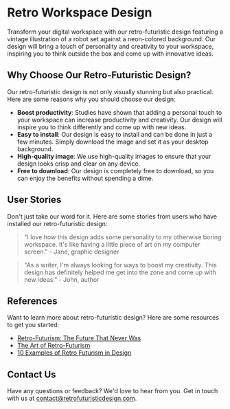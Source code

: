 <!--font:Cinzel-->

# Retro Workspace Design

Transform your digital workspace with our retro-futuristic design featuring a vintage illustration of a robot set against a neon-colored background. Our design will bring a touch of personality and creativity to your workspace, inspiring you to think outside the box and come up with innovative ideas.

## Why Choose Our Retro-Futuristic Design?

Our retro-futuristic design is not only visually stunning but also practical. Here are some reasons why you should choose our design:

- **Boost productivity**: Studies have shown that adding a personal touch to your workspace can increase productivity and creativity. Our design will inspire you to think differently and come up with new ideas.
- **Easy to install**: Our design is easy to install and can be done in just a few minutes. Simply download the image and set it as your desktop background.
- **High-quality image**: We use high-quality images to ensure that your design looks crisp and clear on any device.
- **Free to download**: Our design is completely free to download, so you can enjoy the benefits without spending a dime.

## User Stories

Don't just take our word for it. Here are some stories from users who have installed our retro-futuristic design:

> "I love how this design adds some personality to my otherwise boring workspace. It's like having a little piece of art on my computer screen." - Jane, graphic designer

> "As a writer, I'm always looking for ways to boost my creativity. This design has definitely helped me get into the zone and come up with new ideas." - John, author

## References

Want to learn more about retro-futuristic design? Here are some resources to get you started:

- [Retro-Futurism: The Future That Never Was](#)
- [The Art of Retro-Futurism](#)
- [10 Examples of Retro Futurism in Design](#)

## Contact Us

Have any questions or feedback? We'd love to hear from you. Get in touch with us at [contact@retrofuturisticdesign.com](mailto:contact@retrofuturisticdesign.com).

<!--

Write me content for website with wallpaper which alt text is:

"A retro-futuristic wallpaper featuring a vintage illustration of a robot, set against a neon-colored background."

The name/title of the page should not be 1:1 copy of the alt text but rather a real content of the website which is using this wallpaper.

- Use markdown format 
- Start with heading
- Heading should be short and concise
- The content should look like a real website 
- The website should not be about the wallpaper, wallpaper is just a related background
- Heading should be contain work "wallpaper" or "background"
- Include real sections like references, contact, user stories, etc. use things relevant to the page purpose.
- Feel free to use structure like headings, bullets, numbering, blockquotes, paragraphs, horizontal lines, etc.
- You can use formatting like bold or _italic_
- You can include UTF-8 emojis
- Links should be only #hash anchors (and you can refer to the document itself)
- Do not include images


---


# Retro-Futuristic Wallpaper for Your Creative Workspace

Looking for a way to add some personality to your digital workspace? Our retro-futuristic wallpaper featuring a vintage illustration of a robot is the perfect solution. Set against a neon-colored background, this wallpaper will transport you to a world where the future meets the past.

## Why Choose Our Wallpaper?

Our retro-futuristic wallpaper is not only visually stunning but also practical. Here are some reasons why you should choose our wallpaper:

- **Boost productivity**: Studies have shown that adding a personal touch to your workspace can increase productivity and creativity. Our wallpaper will inspire you to think outside the box and come up with innovative ideas.
- **Easy to install**: Our wallpaper is easy to install and can be done in just a few minutes. Simply download the image and set it as your desktop background.
- **High-quality image**: We use high-quality images to ensure that your wallpaper looks crisp and clear on any device.
- **Free to download**: Our wallpaper is completely free to download, so you can enjoy the benefits without spending a dime.

## User Stories

Don't just take our word for it. Here are some stories from users who have installed our wallpaper:

> "I love how this wallpaper adds some personality to my otherwise boring workspace. It's like having a little piece of art on my computer screen." - Jane, graphic designer

> "As a writer, I'm always looking for ways to boost my creativity. This wallpaper has definitely helped me get into the zone and come up with new ideas." - John, author

## References

Want to learn more about retro-futuristic design? Here are some resources to get you started:

- [Retro-Futurism: The Future That Never Was](#)
- [The Art of Retro-Futurism](#)
- [10 Examples of Retro Futurism in Design](#)

## Contact Us

Have any questions or feedback? We'd love to hear from you. Get in touch with us at [contact@retrofuturisticwallpaper.com](mailto:contact@retrofuturisticwallpaper.com).


---


Heading should not include word "wallpaper". The website should not be about the wallpaper itself, wallpaper is just a related background, rewrite whole content.


---


# Retro-Futuristic Design for Your Digital Workspace

Transform your digital workspace with our retro-futuristic design featuring a vintage illustration of a robot set against a neon-colored background. Our design will bring a touch of personality and creativity to your workspace, inspiring you to think outside the box and come up with innovative ideas.

## Why Choose Our Retro-Futuristic Design?

Our retro-futuristic design is not only visually stunning but also practical. Here are some reasons why you should choose our design:

- **Boost productivity**: Studies have shown that adding a personal touch to your workspace can increase productivity and creativity. Our design will inspire you to think differently and come up with new ideas.
- **Easy to install**: Our design is easy to install and can be done in just a few minutes. Simply download the image and set it as your desktop background.
- **High-quality image**: We use high-quality images to ensure that your design looks crisp and clear on any device.
- **Free to download**: Our design is completely free to download, so you can enjoy the benefits without spending a dime.

## User Stories

Don't just take our word for it. Here are some stories from users who have installed our retro-futuristic design:

> "I love how this design adds some personality to my otherwise boring workspace. It's like having a little piece of art on my computer screen." - Jane, graphic designer

> "As a writer, I'm always looking for ways to boost my creativity. This design has definitely helped me get into the zone and come up with new ideas." - John, author

## References

Want to learn more about retro-futuristic design? Here are some resources to get you started:

- [Retro-Futurism: The Future That Never Was](#)
- [The Art of Retro-Futurism](#)
- [10 Examples of Retro Futurism in Design](#)

## Contact Us

Have any questions or feedback? We'd love to hear from you. Get in touch with us at [contact@retrofuturisticdesign.com](mailto:contact@retrofuturisticdesign.com).

-->
